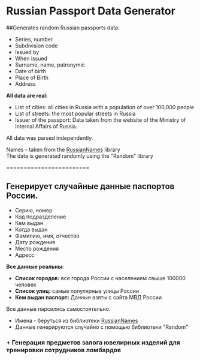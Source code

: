# Russian Passport Data Generator

##Generates random Russian passports data:
* Series, number
* Subdivision code
* Issued by
* When issued
* Surname, name, patronymic
* Date of birth
* Place of Birth
* Address

__All data are real:__  

* List of cities: all cities in Russia with a population of over 100,000 people  
* List of streets: the most popular streets in Russia  
* Issuer of the passport: Data taken from the website of the Ministry of Internal Affairs of Russia.  

All data was parsed independently.

Names - taken from the [RussianNames](https://github.com/datacoon/russiannames) library  
The data is generated randomly using the "Random" library  

========================  

## Генерирует случайные данные паспортов России.
* Серию, номер
* Код подразделение
* Кем выдан
* Когда выдан
* Фамилию, имя, отчество
* Дату рождения
* Место рождения
* Адресс

__Все данные реальны:__  

* __Список городов:__ все города России с населением свыше 100000 человек
* __Список улиц:__ самые популярные улицы России
* __Кем выдан паспорт:__ Данные взяты с сайта МВД России.

Все данные парсились самостоятельно.  

* Имена - беруться из библиотеки [RussianNames](https://github.com/datacoon/russiannames)
* Данные генерируются случайно с помощью библиотеки "Random"

### + Генерация предметов залога ювелирных изделий для тренировки сотрудников ломбардов